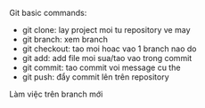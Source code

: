 Git basic commands:
- git clone: lay project moi tu repository ve may
- git branch: xem branch
- git checkout: tao moi hoac vao 1 branch nao do
- git add: add file moi sua/tao vao trong commit
- git commit: tao commit voi message cu the
- git push: đẩy commit lên trên repository

Làm việc trên branch mới
